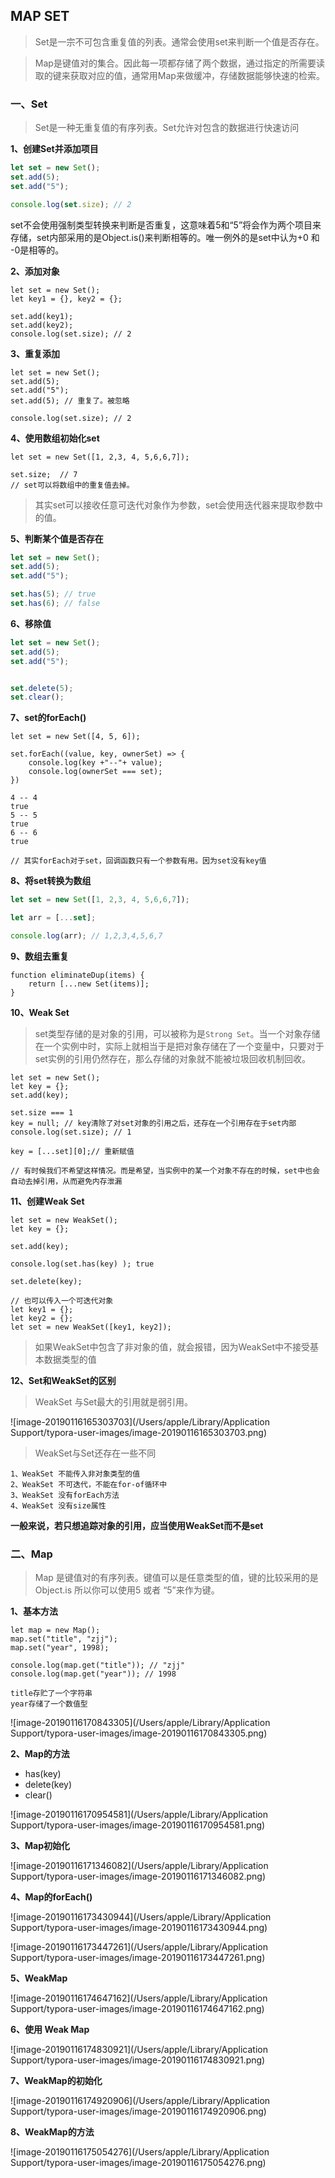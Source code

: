 ## MAP SET

> Set是一宗不可包含重复值的列表。通常会使用set来判断一个值是否存在。

> Map是键值对的集合。因此每一项都存储了两个数据，通过指定的所需要读取的键来获取对应的值，通常用Map来做缓冲，存储数据能够快速的检索。

### 一、Set

> Set是一种无重复值的有序列表。Set允许对包含的数据进行快速访问

**1、创建Set并添加项目**

```js
let set = new Set();
set.add(5);
set.add("5");

console.log(set.size); // 2
```

set不会使用强制类型转换来判断是否重复，这意味着5和“5”将会作为两个项目来存储，set内部采用的是Object.is()来判断相等的。唯一例外的是set中认为+0 和 -0是相等的。

**2、添加对象**

```
let set = new Set();
let key1 = {}, key2 = {};

set.add(key1);
set.add(key2);
console.log(set.size); // 2
```

**3、重复添加**

```
let set = new Set();
set.add(5);
set.add("5");
set.add(5); // 重复了。被忽略

console.log(set.size); // 2
```

**4、使用数组初始化set**

```
let set = new Set([1, 2,3, 4, 5,6,6,7]);

set.size;  // 7
// set可以将数组中的重复值去掉。
```

> 其实set可以接收任意可迭代对象作为参数，set会使用迭代器来提取参数中的值。

**5、判断某个值是否存在**

```js
let set = new Set();
set.add(5);
set.add("5");

set.has(5); // true
set.has(6); // false
```

**6、移除值**

```js
let set = new Set();
set.add(5);
set.add("5");


set.delete(5);
set.clear();
```

**7、set的forEach()**

```
let set = new Set([4, 5, 6]);

set.forEach((value, key, ownerSet) => {
    console.log(key +"--"+ value);
    console.log(ownerSet === set);
})

4 -- 4
true
5 -- 5
true
6 -- 6
true

// 其实forEach对于set，回调函数只有一个参数有用。因为set没有key值
```

**8、将set转换为数组**

```js
let set = new Set([1, 2,3, 4, 5,6,6,7]);

let arr = [...set];

console.log(arr); // 1,2,3,4,5,6,7
```

**9、数组去重复**

```
function eliminateDup(items) {
    return [...new Set(items)];
}
```

**10、Weak Set**

> set类型存储的是对象的引用，可以被称为是`Strong Set`。当一个对象存储在一个实例中时，实际上就相当于是把对象存储在了一个变量中，只要对于set实例的引用仍然存在，那么存储的对象就不能被垃圾回收机制回收。

```
let set = new Set();
let key = {};
set.add(key);

set.size === 1
key = null; // key清除了对set对象的引用之后，还存在一个引用存在于set内部
console.log(set.size); // 1

key = [...set][0];// 重新赋值

// 有时候我们不希望这样情况。而是希望，当实例中的某一个对象不存在的时候，set中也会自动去掉引用，从而避免内存泄漏
```

**11、创建Weak Set**

```
let set = new WeakSet();
let key = {};

set.add(key);

console.log(set.has(key) ); true

set.delete(key);

```

```
// 也可以传入一个可迭代对象
let key1 = {};
let key2 = {};
let set = new WeakSet([key1, key2]);
```

> 如果WeakSet中包含了非对象的值，就会报错，因为WeakSet中不接受基本数据类型的值

**12、Set和WeakSet的区别**

> WeakSet 与Set最大的引用就是弱引用。

![image-20190116165303703](/Users/apple/Library/Application Support/typora-user-images/image-20190116165303703.png)

> WeakSet与Set还存在一些不同

```
1、WeakSet 不能传入非对象类型的值
2、WeakSet 不可迭代，不能在for-of循环中
3、WeakSet 没有forEach方法
4、WeakSet 没有size属性
```

**一般来说，若只想追踪对象的引用，应当使用WeakSet而不是set**

### 二、Map

> Map 是键值对的有序列表。键值可以是任意类型的值，键的比较采用的是Object.is 所以你可以使用5 或者 “5”来作为键。

**1、基本方法**

```
let map = new Map();
map.set("title", "zjj");
map.set("year", 1998);

console.log(map.get("title")); // "zjj"
console.log(map.get("year")); // 1998

title存贮了一个字符串
year存储了一个数值型
```

![image-20190116170843305](/Users/apple/Library/Application Support/typora-user-images/image-20190116170843305.png)

**2、Map的方法**

* has(key)
* delete(key)
* clear()

![image-20190116170954581](/Users/apple/Library/Application Support/typora-user-images/image-20190116170954581.png)

**3、Map初始化**

![image-20190116171346082](/Users/apple/Library/Application Support/typora-user-images/image-20190116171346082.png)

**4、Map的forEach()**

![image-20190116173430944](/Users/apple/Library/Application Support/typora-user-images/image-20190116173430944.png)

![image-20190116173447261](/Users/apple/Library/Application Support/typora-user-images/image-20190116173447261.png)

**5、WeakMap**

![image-20190116174647162](/Users/apple/Library/Application Support/typora-user-images/image-20190116174647162.png)

**6、使用 Weak Map**

![image-20190116174830921](/Users/apple/Library/Application Support/typora-user-images/image-20190116174830921.png)

**7、WeakMap的初始化**

![image-20190116174920906](/Users/apple/Library/Application Support/typora-user-images/image-20190116174920906.png)

**8、WeakMap的方法**

![image-20190116175054276](/Users/apple/Library/Application Support/typora-user-images/image-20190116175054276.png)

